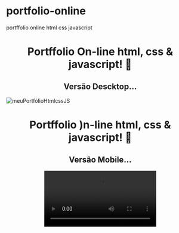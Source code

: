 # portfolio-online
portffolio online html css javascript

<span align="center">

#  Portffolio On-line html, css & javascript! 👋 

## Versão Descktop...

</span>

![meuPortfólioHtmlcssJS](https://github.com/Giljared/portfolio-online/assets/64940515/5f7549bb-fc1d-4c89-b606-1f36d088c5f2)


<span align="center">

#  Portffolio )n-line html, css & javascript! 👋 

## Versão Mobile...

</span>

<div align="center">
<video src="https://github.com/Giljared/portfolio-online/assets/64940515/782b018a-38c6-415a-9f42-c179db5c082f" width="300px"/>
</div>



